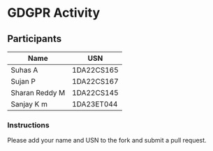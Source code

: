# GDGPR Activity

## Participants

| Name   | USN        |
|--------|------------|
| Suhas A| 1DA22CS165 |
| Sujan P| 1DA22CS167 |
| Sharan Reddy M| 1DA22CS145
| Sanjay K m | 1DA23ET044|

### Instructions
Please add your name and USN to the fork and submit a pull request.
